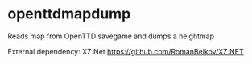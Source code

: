 # openttdmapdump
Reads map from OpenTTD savegame and dumps a heightmap

External dependency: XZ.Net 
https://github.com/RomanBelkov/XZ.NET
